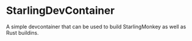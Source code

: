 # StarlingDevContainer
A simple devcontainer that can be used to build StarlingMonkey as well as Rust buildins.